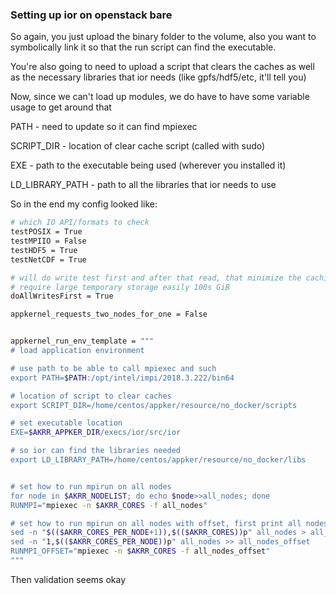 ### Setting up ior on openstack bare

So again, you just upload the binary folder to the volume, also you want to symbolically link it so that the run script can find the executable.

You're also going to need to upload a script that clears the caches as well as the necessary libraries that ior needs (like gpfs/hdf5/etc, it'll tell you)

Now, since we can't load up modules, we do have to have some variable usage to get around that

PATH - need to update so it can find mpiexec

SCRIPT_DIR - location of clear cache script (called with sudo)

EXE - path to the executable being used (wherever you installed it)

LD_LIBRARY_PATH - path to all the libraries that ior needs to use

So in the end my config looked like:

```bash
# which IO API/formats to check
testPOSIX = True
testMPIIO = False
testHDF5 = True
testNetCDF = True

# will do write test first and after that read, that minimize the caching impact from storage nodes
# require large temporary storage easily 100s GiB
doAllWritesFirst = True

appkernel_requests_two_nodes_for_one = False


appkernel_run_env_template = """
# load application environment

# use path to be able to call mpiexec and such
export PATH=$PATH:/opt/intel/impi/2018.3.222/bin64

# location of script to clear caches
export SCRIPT_DIR=/home/centos/appker/resource/no_docker/scripts

# set executable location
EXE=$AKRR_APPKER_DIR/execs/ior/src/ior

# so ior can find the libraries needed
export LD_LIBRARY_PATH=/home/centos/appker/resource/no_docker/libs


# set how to run mpirun on all nodes
for node in $AKRR_NODELIST; do echo $node>>all_nodes; done
RUNMPI="mpiexec -n $AKRR_CORES -f all_nodes"

# set how to run mpirun on all nodes with offset, first print all nodes after node 1 and then node 1
sed -n "$(($AKRR_CORES_PER_NODE+1)),$(($AKRR_CORES))p" all_nodes > all_nodes_offset
sed -n "1,$(($AKRR_CORES_PER_NODE))p" all_nodes >> all_nodes_offset
RUNMPI_OFFSET="mpiexec -n $AKRR_CORES -f all_nodes_offset"
"""
```

Then validation seems okay


